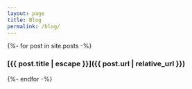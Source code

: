```yaml
---
layout: page
title: Blog
permalink: /blog/
---
```


<!-- Layout {{ layout.layout }}, page layout {{ page.layout }}, page name {{ page.name }} & path {{ page.path }} -->

{%- for post in site.posts -%}
### [{{ post.title | escape }}]({{ post.url | relative_url }})
{%- endfor -%}
